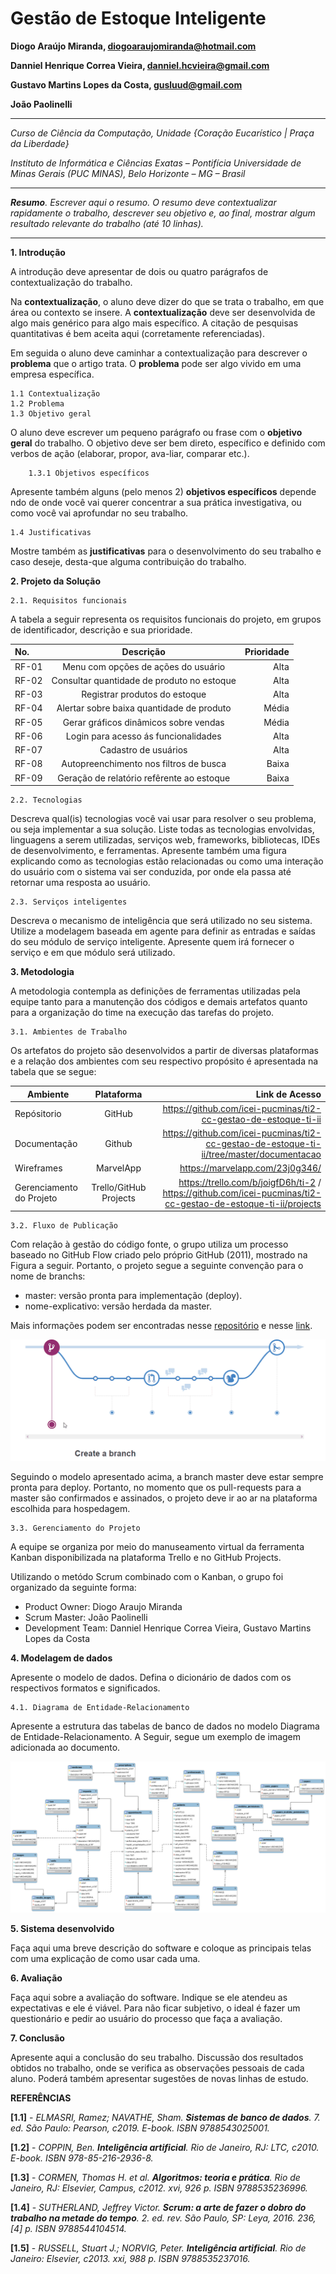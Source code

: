 # Gestão de Estoque Inteligente


**Diogo Araújo Miranda, diogoaraujomiranda@hotmail.com**

**Danniel Henrique Correa Vieira, danniel.hcvieira@gmail.com**

**Gustavo Martins Lopes da Costa, gusluud@gmail.com**

**João Paolinelli**


---

_Curso de Ciência da Computação, Unidade {Coração Eucarístico | Praça da Liberdade}_

_Instituto de Informática e Ciências Exatas – Pontifícia Universidade de Minas Gerais (PUC MINAS), Belo Horizonte – MG – Brasil_

---

_**Resumo**. Escrever aqui o resumo. O resumo deve contextualizar rapidamente o trabalho, descrever seu objetivo e, ao final, 
mostrar algum resultado relevante do trabalho (até 10 linhas)._

---



**1. Introdução**

A introdução deve apresentar de dois ou quatro parágrafos de contextualização do trabalho. 

Na **contextualização**, o aluno deve dizer do que se trata o trabalho, em que área ou contexto se insere. 
A **contextualização** deve ser desenvolvida de algo mais genérico para algo mais específico. 
A citação de pesquisas quantitativas é bem aceita aqui (corretamente referenciadas).

Em seguida o aluno deve caminhar a contextualização para descrever o **problema** que o artigo trata. 
O **problema** pode ser algo vivido em uma empresa específica.


    1.1 Contextualização
    1.2 Problema
    1.3 Objetivo geral

O aluno deve escrever um pequeno parágrafo ou frase com o **objetivo geral** do trabalho. 
O objetivo deve ser bem direto, específico e definido com verbos de ação (elaborar, propor, ava-liar, comparar etc.).

        1.3.1 Objetivos específicos

Apresente também alguns (pelo menos 2) **objetivos específicos** depende
ndo de onde você vai querer concentrar a sua prática investigativa, ou como você vai aprofundar no seu trabalho.

    1.4 Justificativas

Mostre também as **justificativas** para o 
desenvolvimento do seu trabalho e caso deseje, desta-que alguma contribuição do trabalho.


**2. Projeto da Solução**

    2.1. Requisitos funcionais
	
A tabela a seguir representa os requisitos funcionais do projeto, em grupos de identificador, descrição e sua prioridade.

| No.           | Descrição                                 | Prioridade |
|:------------- | :---------------------------------------: | ----------:|
| RF-01         | Menu com opções de ações do usuário       | Alta       |
| RF-02         | Consultar quantidade de produto no estoque| Alta       | 
| RF-03         | Registrar produtos do estoque             | Alta       |
| RF-04         | Alertar sobre baixa quantidade de produto | Média      |
| RF-05         | Gerar gráficos dinâmicos sobre vendas     | Média      |
| RF-06         | Login para acesso ás funcionalidades      | Alta       |
| RF-07         | Cadastro de usuários                      | Alta       |
| RF-08         | Autopreenchimento nos filtros de busca    | Baixa      |
| RF-09         | Geração de relatório refêrente ao estoque | Baixa      |

    2.2. Tecnologias 

Descreva qual(is) tecnologias você vai usar para resolver o seu problema, ou seja implementar a sua solução. 
Liste todas as tecnologias envolvidas, linguagens a serem utilizadas, serviços web, frameworks, bibliotecas, 
IDEs de desenvolvimento, e ferramentas.  Apresente também uma figura explicando como as tecnologias estão 
relacionadas ou como uma interação do usuário com o sistema vai ser conduzida, por onde ela passa até 
retornar uma resposta ao usuário. 

    2.3. Serviços inteligentes

Descreva o mecanismo de inteligência que será utilizado no seu sistema. Utilize a modelagem baseada em agente
para definir as entradas e saídas do seu módulo de serviço inteligente. Apresente quem irá fornecer o serviço
e em que módulo será utilizado.

**3. Metodologia**

A metodologia contempla as definições de ferramentas utilizadas pela equipe tanto
para a manutenção dos códigos e demais artefatos quanto para a organização do time na
execução das tarefas do projeto.

    3.1. Ambientes de Trabalho

Os artefatos do projeto são desenvolvidos a partir de diversas plataformas e a
relação dos ambientes com seu respectivo propósito é apresentada na tabela que se segue:

| Ambiente           | Plataforma                       | Link de Acesso |
| ------------------ |:--------------------------------:| --------------:|
| Repósitorio        | GitHub                           | https://github.com/icei-pucminas/ti2-cc-gestao-de-estoque-ti-ii |
| Documentação       | Github                           | https://github.com/icei-pucminas/ti2-cc-gestao-de-estoque-ti-ii/tree/master/documentacao |
| Wireframes         | MarvelApp                        | https://marvelapp.com/23j0g346/ |
| Gerenciamento do Projeto| Trello/GitHub Projects      | https://trello.com/b/joigfD6h/ti-2 / https://github.com/icei-pucminas/ti2-cc-gestao-de-estoque-ti-ii/projects |

    3.2. Fluxo de Publicação

Com relação à gestão do código fonte, o grupo utiliza um processo baseado no
GitHub Flow criado pelo próprio GitHub (2011), mostrado na Figura a seguir. Portanto, o
projeto segue a seguinte convenção para o nome de branchs:
- master: versão pronta para implementação (deploy).
- nome-explicativo: versão herdada da master.

Mais informações podem ser encontradas nesse [repositório](https://github.com/Warlord006/Estoque/blob/master/docs/4-Gest%C3%A3o-Configura%C3%A7%C3%A3o.md#controle-de-vers%C3%A3o) e nesse [link](https://guides.github.com/introduction/flow/).

![GitHub Flow](imagens/github_flow.gif)

Seguindo o modelo apresentado acima, a branch master deve estar
sempre pronta para deploy. Portanto, no momento que os pull-requests para a master são
confirmados e assinados, o projeto deve ir ao ar na plataforma escolhida para hospedagem.

    3.3. Gerenciamento do Projeto

A equipe se organiza por meio do manuseamento virtual da ferramenta Kanban
disponibilizada na plataforma Trello e no GitHub Projects. 

Utilizando o metódo Scrum combinado com o Kanban, o grupo foi organizado da seguinte forma:
- Product Owner: Diogo Araujo Miranda
- Scrum Master: João Paolinelli
- Development Team: Danniel Henrique Correa Vieira, Gustavo Martins Lopes da Costa

**4. Modelagem de dados**

Apresente o modelo de dados. Defina o dicionário de dados com os respectivos formatos e significados.

    4.1. Diagrama de Entidade-Relacionamento

Apresente a estrutura das tabelas de banco de dados no modelo Diagrama de Entidade-Relacionamento. 
A Seguir, segue um exemplo de imagem adicionada ao documento.

![Diagrama de Entidade Relacionamento de Exemplo](imagens/er_diagram.png "Diagrama de Entidade Relacionamento de Exemplo")

**5. Sistema desenvolvido**

Faça aqui uma breve descrição do software e coloque as principais telas com uma explicação de como usar cada uma.

**6. Avaliação**

Faça aqui sobre a avaliação do software. Indique se ele atendeu as expectativas e ele é viável. 
Para não ficar subjetivo, o ideal é fazer um questionário e pedir ao usuário do processo que faça a avaliação.

**7. Conclusão**

Apresente aqui a conclusão do seu trabalho. Discussão dos resultados obtidos no trabalho, onde se verifica as 
observações pessoais de cada aluno. Poderá também apresentar sugestões de novas linhas de estudo.  


**REFERÊNCIAS**


**[1.1]** - _ELMASRI, Ramez; NAVATHE, Sham. **Sistemas de banco de dados**. 7. ed. São Paulo: Pearson, c2019. E-book. ISBN 9788543025001._

**[1.2]** - _COPPIN, Ben. **Inteligência artificial**. Rio de Janeiro, RJ: LTC, c2010. E-book. ISBN 978-85-216-2936-8._

**[1.3]** - _CORMEN, Thomas H. et al. **Algoritmos: teoria e prática**. Rio de Janeiro, RJ: Elsevier, Campus, c2012. xvi, 926 p. ISBN 9788535236996._

**[1.4]** - _SUTHERLAND, Jeffrey Victor. **Scrum: a arte de fazer o dobro do trabalho na metade do tempo**. 2. ed. rev. São Paulo, SP: Leya, 2016. 236, [4] p. ISBN 9788544104514._

**[1.5]** - _RUSSELL, Stuart J.; NORVIG, Peter. **Inteligência artificial**. Rio de Janeiro: Elsevier, c2013. xxi, 988 p. ISBN 9788535237016._
